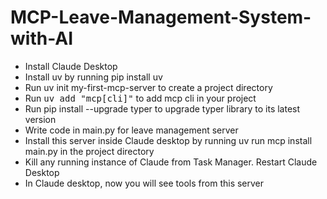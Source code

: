 # MCP-Leave-Management-System-with-AI
- Install Claude Desktop
- Install uv by running pip install uv
- Run uv init my-first-mcp-server to create a project directory
- Run <kbd>uv add "mcp[cli]"</kbd> to add mcp cli in your project
- Run pip install --upgrade typer to upgrade typer library to its latest version
- Write code in main.py for leave management server
- Install this server inside Claude desktop by running uv run mcp install main.py in the project directory
- Kill any running instance of Claude from Task Manager. Restart Claude Desktop
- In Claude desktop, now you will see tools from this server
